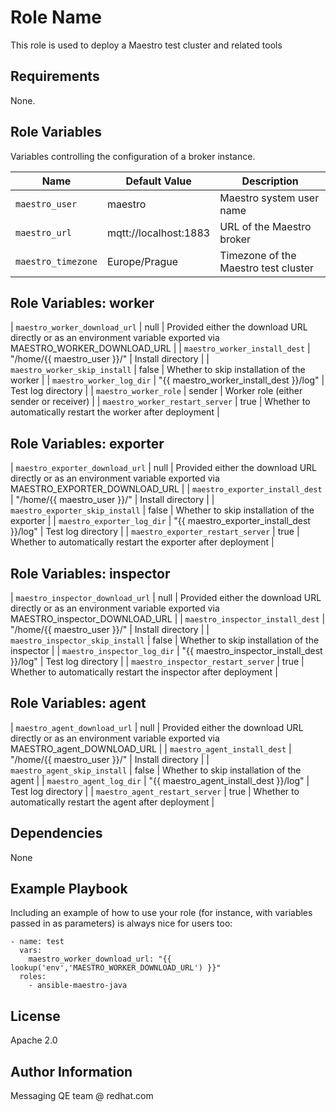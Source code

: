 Role Name
=========

This role is used to deploy a Maestro test cluster and related tools

Requirements
------------

None.

Role Variables
--------------

Variables controlling the configuration of a broker instance.

| Name              | Default Value       | Description          |
|-------------------|---------------------|----------------------|
| `maestro_user` | maestro | Maestro system user name |
| `maestro_url` | mqtt://localhost:1883 | URL of the Maestro broker |
| `maestro_timezone` | Europe/Prague | Timezone of the Maestro test cluster |

Role Variables: worker
--------------

| `maestro_worker_download_url` | null | Provided either the download URL directly or as an environment variable exported via MAESTRO_WORKER_DOWNLOAD_URL |
| `maestro_worker_install_dest` | "/home/{{ maestro_user }}/" | Install directory |
| `maestro_worker_skip_install` | false | Whether to skip installation of the worker |
| `maestro_worker_log_dir` |  "{{ maestro_worker_install_dest }}/log" | Test log directory |
| `maestro_worker_role` | sender | Worker role (either sender or receiver) |
| `maestro_worker_restart_server` | true | Whether to automatically restart the worker after deployment |

Role Variables: exporter
--------------

| `maestro_exporter_download_url` | null | Provided either the download URL directly or as an environment variable exported via MAESTRO_EXPORTER_DOWNLOAD_URL |
| `maestro_exporter_install_dest` | "/home/{{ maestro_user }}/" | Install directory |
| `maestro_exporter_skip_install` | false | Whether to skip installation of the exporter |
| `maestro_exporter_log_dir` |  "{{ maestro_exporter_install_dest }}/log" | Test log directory |
| `maestro_exporter_restart_server` | true | Whether to automatically restart the exporter after deployment |

Role Variables: inspector
--------------

| `maestro_inspector_download_url` | null | Provided either the download URL directly or as an environment variable exported via MAESTRO_inspector_DOWNLOAD_URL |
| `maestro_inspector_install_dest` | "/home/{{ maestro_user }}/" | Install directory |
| `maestro_inspector_skip_install` | false | Whether to skip installation of the inspector |
| `maestro_inspector_log_dir` |  "{{ maestro_inspector_install_dest }}/log" | Test log directory |
| `maestro_inspector_restart_server` | true | Whether to automatically restart the inspector after deployment |


Role Variables: agent
--------------

| `maestro_agent_download_url` | null | Provided either the download URL directly or as an environment variable exported via MAESTRO_agent_DOWNLOAD_URL |
| `maestro_agent_install_dest` | "/home/{{ maestro_user }}/" | Install directory |
| `maestro_agent_skip_install` | false | Whether to skip installation of the agent |
| `maestro_agent_log_dir` |  "{{ maestro_agent_install_dest }}/log" | Test log directory |
| `maestro_agent_restart_server` | true | Whether to automatically restart the agent after deployment |

Dependencies
------------

None

Example Playbook
----------------

Including an example of how to use your role (for instance, with variables passed in as parameters) is always nice for users too:

    - name: test
      vars:
        maestro_worker_download_url: "{{ lookup('env','MAESTRO_WORKER_DOWNLOAD_URL') }}"
      roles:
        - ansible-maestro-java

License
-------

Apache 2.0

Author Information
------------------

Messaging QE team @ redhat.com
